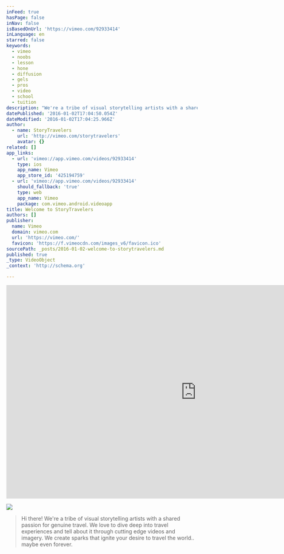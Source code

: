 ```yaml
---
inFeed: true
hasPage: false
inNav: false
isBasedOnUrl: 'https://vimeo.com/92933414'
inLanguage: en
starred: false
keywords:
  - vimeo
  - noobs
  - lesson
  - hone
  - diffusion
  - gels
  - pros
  - video
  - school
  - tuition
description: "We're a tribe of visual storytelling artists with a shared passion for genuine travel experiences. Check out our stories. Http://storytravelers.com"
datePublished: '2016-01-02T17:04:50.054Z'
dateModified: '2016-01-02T17:04:25.966Z'
author:
  - name: StoryTravelers
    url: 'http://vimeo.com/storytravelers'
    avatar: {}
related: []
app_links:
  - url: 'vimeo://app.vimeo.com/videos/92933414'
    type: ios
    app_name: Vimeo
    app_store_id: '425194759'
  - url: 'vimeo://app.vimeo.com/videos/92933414'
    should_fallback: 'true'
    type: web
    app_name: Vimeo
    package: com.vimeo.android.videoapp
title: Welcome to StoryTravelers
authors: []
publisher:
  name: Vimeo
  domain: vimeo.com
  url: 'https://vimeo.com/'
  favicon: 'https://f.vimeocdn.com/images_v6/favicon.ico'
sourcePath: _posts/2016-01-02-welcome-to-storytravelers.md
published: true
_type: VideoObject
_context: 'http://schema.org'

---
```

<iframe src="https://cdn.embedly.com/widgets/media.html?src=https%3A%2F%2Fplayer.vimeo.com%2Fvideo%2F92933414&amp;url=https%3A%2F%2Fvimeo.com%2F92933414&amp;image=http%3A%2F%2Fi.vimeocdn.com%2Fvideo%2F509234857_1280.jpg&amp;key=b7d04c9b404c499eba89ee7072e1c4f7&amp;type=text%2Fhtml&amp;schema=vimeo" width="1000" height="563" scrolling="no" frameborder="0" allowfullscreen="allowfullscreen" style=""></iframe>

![](https://the-grid-user-content.s3-us-west-2.amazonaws.com/9193b23e-5be2-4b3e-beef-34b5f3ff2c8e.JPG)

> Hi there! We're a tribe of visual storytelling artists with a shared passion for genuine travel. We love to dive deep into travel experiences and tell about it through cutting edge videos and imagery. We create sparks that ignite your desire to travel the world.. maybe even forever.